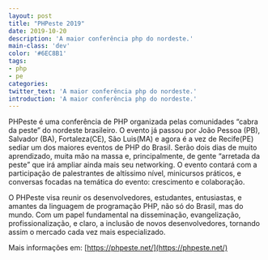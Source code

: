 ```yaml
---
layout: post
title: "PHPeste 2019"
date: 2019-10-20
description: 'A maior conferência php do nordeste.'
main-class: 'dev'
color: '#6EC8B1'
tags:
- php
- pe
categories:
twitter_text: 'A maior conferência php do nordeste.'
introduction: 'A maior conferência php do nordeste.'
---
```



PHPeste é uma conferência de PHP organizada pelas comunidades “cabra da peste” do nordeste brasileiro. O evento já passou por João Pessoa (PB), Salvador (BA), Fortaleza(CE), São Luis(MA) e agora é a vez de Recife(PE) sediar um dos maiores eventos de PHP do Brasil. Serão dois dias de muito aprendizado, muita mão na massa e, principalmente, de gente “arretada da peste” que irá ampliar ainda mais seu networking. O evento contará com a participação de palestrantes de altíssimo nível, minicursos práticos, e conversas focadas na temática do evento: crescimento e colaboração.

O PHPeste visa reunir os desenvolvedores, estudantes, entusiastas, e amantes da linguagem de programação PHP, não só do Brasil, mas do mundo. Com um papel fundamental na disseminação, evangelização, profissionalização, e claro, a inclusão de novos desenvolvedores, tornando assim o mercado cada vez mais especializado.
 

 Mais informações em: [https://phpeste.net/](https://phpeste.net/)
